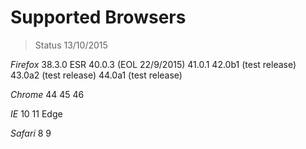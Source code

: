 # Supported Browsers 
> Status 13/10/2015

*Firefox*
38.3.0 ESR
40.0.3 (EOL 22/9/2015)
41.0.1
42.0b1 (test release)
43.0a2 (test release)
44.0a1 (test release)

*Chrome*
44
45
46

*IE*
10
11
Edge

*Safari*
8
9
